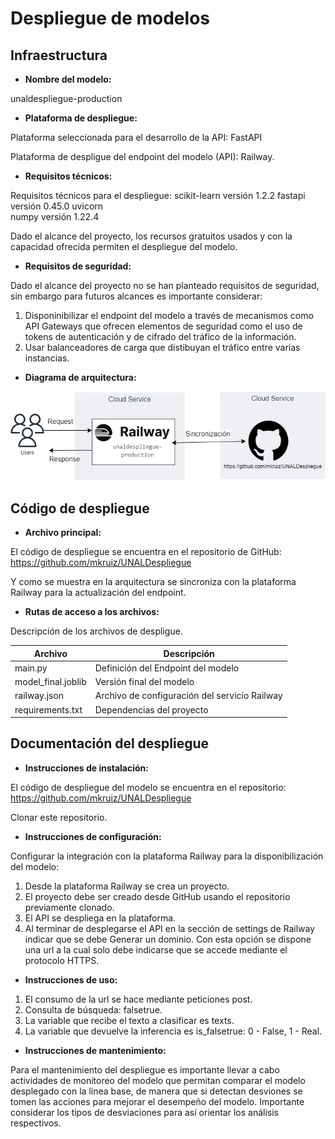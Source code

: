 # Despliegue de modelos

## Infraestructura

- **Nombre del modelo:** 

unaldespliegue-production

- **Plataforma de despliegue:** 

Plataforma seleccionada para el desarrollo de la API: FastAPI

Plataforma de despligue del endpoint del modelo (API): Railway.

- **Requisitos técnicos:** 

Requisitos técnicos para el despliegue:
scikit-learn    versión 1.2.2
fastapi         versión 0.45.0
uvicorn         
numpy           versión 1.22.4

Dado el alcance del proyecto, los recursos gratuitos usados y con la capacidad ofrecida permiten el despliegue del modelo.

- **Requisitos de seguridad:** 

Dado el alcance del proyecto no se han planteado requisitos de seguridad, sin embargo para futuros alcances es importante considerar:
1. Disponinibilizar el endpoint del modelo a través de mecanismos como API Gateways que ofrecen elementos de seguridad como el uso de tokens de autenticación y de cifrado del tráfico de la información.
2. Usar balanceadores de carga que distibuyan el tráfico entre varias instancias.


- **Diagrama de arquitectura:**

![Arquitectura](images/arquitectura.jpg)


## Código de despliegue

- **Archivo principal:** 

El código de despliegue se encuentra en el repositorio de GitHub:
https://github.com/mkruiz/UNALDespliegue

Y como se muestra en la arquitectura se sincroniza con la plataforma Railway para la actualización del endpoint.

- **Rutas de acceso a los archivos:** 

Descripción de los archivos de despligue.

| Archivo | Descripción |
|---------|-------------|
| main.py | Definición del Endpoint del modelo |
| model_final.joblib | Versión final del modelo |
| railway.json | Archivo de configuración del servicio Railway |
| requirements.txt | Dependencias del proyecto |


## Documentación del despliegue

- **Instrucciones de instalación:** 

El código de despliegue del modelo se encuentra en el repositorio: https://github.com/mkruiz/UNALDespliegue

Clonar este repositorio.

- **Instrucciones de configuración:** 

Configurar la integración con la plataforma Railway para la disponibilización del modelo:

1. Desde la plataforma Railway se crea un proyecto.
2. El proyecto debe ser creado desde GitHub usando el repositorio previamente clonado.
3. El API se despliega en la plataforma.
4. Al terminar de desplegarse el API en la sección de settings de Railway indicar que se debe Generar un dominio. Con esta opción se dispone una url a la cual solo debe indicarse que se accede mediante el protocolo HTTPS.


- **Instrucciones de uso:** 

1. El consumo de la url se hace mediante peticiones post.
2. Consulta de búsqueda: falsetrue.
3. La variable que recibe el texto a clasificar es texts.
4. La variable que devuelve la inferencia es is_falsetrue: 0 - False, 1 - Real.


- **Instrucciones de mantenimiento:** 

Para el mantenimiento del despliegue es importante llevar a cabo actividades de monitoreo del modelo que permitan comparar el modelo desplegado con la línea base, de manera que si detectan desviones se tomen las acciones para mejorar el desempeño del modelo. Importante considerar los tipos de desviaciones para así orientar los análisis respectivos.

